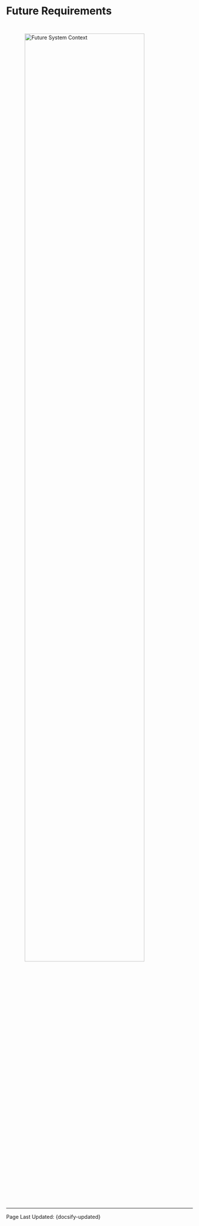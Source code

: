# Future Requirements


<img src="_media/future.png" alt="Future System Context" style="display: block; margin-left: auto; margin-right: auto; height: 80%; width: 80%; padding-top: 25px; padding-bottom: 25px;"/>


<!-- Do not edit -->
<hr/>
<footer>
<span>Page Last Updated: {docsify-updated}</span>
</footer>


